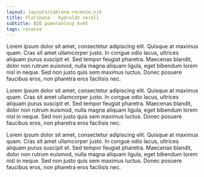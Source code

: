 ```yaml
---
layout: layouts/sablona-recenze.njk
title: Florihana - hydrolát neroli 
subtitle: BIO pomerančový květ 
tags: recenze
---
```


Lorem ipsum dolor sit amet, consectetur adipiscing elit. Quisque at maximus quam. Cras sit amet ullamcorper justo. In congue odio lacus, ultrices aliquam purus suscipit et. Sed tempor feugiat pharetra. Maecenas blandit, dolor non rutrum euismod, nulla magna aliquam ligula, eget bibendum lorem nisl in neque. Sed non justo quis sem maximus luctus. Donec posuere faucibus eros, non pharetra eros facilisis nec.

Lorem ipsum dolor sit amet, consectetur adipiscing elit. Quisque at maximus quam. Cras sit amet ullamcorper justo. In congue odio lacus, ultrices aliquam purus suscipit et. Sed tempor feugiat pharetra. Maecenas blandit, dolor non rutrum euismod, nulla magna aliquam ligula, eget bibendum lorem nisl in neque. Sed non justo quis sem maximus luctus. Donec posuere faucibus eros, non pharetra eros facilisis nec.

Lorem ipsum dolor sit amet, consectetur adipiscing elit. Quisque at maximus quam. Cras sit amet ullamcorper justo. In congue odio lacus, ultrices aliquam purus suscipit et. Sed tempor feugiat pharetra. Maecenas blandit, dolor non rutrum euismod, nulla magna aliquam ligula, eget bibendum lorem nisl in neque. Sed non justo quis sem maximus luctus. Donec posuere faucibus eros, non pharetra eros facilisis nec.